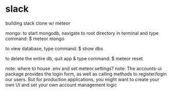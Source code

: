 # slack
building slack clone w/ meteor

mongo:
to start mongodb, navigate to root directory in terminal and type command:
$ meteor mongo

to view database, type command:
$ show dbs

to delete the entire db, quit app & type command:
$ meteor reset

note: where to house .env and set meteor.settings?
note: The accounts-ui package provides the login form, as well as calling methods to register/login our users. But for production applications, you might want to create your own UI and set your own account management logic

